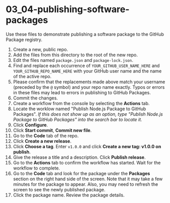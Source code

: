 # 03_04-publishing-software-packages
Use these files to demonstrate publishing a software package to the GitHub Package registry.

1. Create a new, public repo.
1. Add the files from this directory to the root of the new repo.
1. Edit the files named `package.json` and `package-lock.json`.
1. Find and replace each occurrence of `YOUR_GITHUB_USER_NAME_HERE` and `YOUR_GITHUB_REPO_NAME_HERE` with your GitHub user name and the name of the active repo.
1. Please confirm that the replacements made above match your username (preceded by the `@` symbol) and your repo name exactly.  Typos or errors in these files may lead to errors in publishing to GitHub Packages.
1. Commit the changes.
1. Create a workflow from the console by selecting the **Actions** tab.
1. Locate the worklow named "Publish Node.js Package to GitHub Packages". _If this does not show up as an option, type "Publish Node.js Package to GitHub Packages" into the search bar to locate it._
1. Click **Configure**.
1. Click **Start commit**, **Commit new file**.
1. Go to the **Code** tab of the repo.
1. Click **Create a new release**.
1. Click **Choose a tag**.  Enter `v1.0.0` and click **Create a new tag: v1.0.0 on publish**.
1. Give the release a title and a description.  Click **Publish release**.
1. Go to the **Actions** tab to confirm the workflow has started.  Wait for the workflow to complete.
1. Go to the **Code** tab and look for the package under the **Packages** section on the right hand side of the screen. Note that it may take a few minutes for the package to appear.  Also, you may need to refresh the screen to see the newly published package.
1. Click the package name. Review the package details.

